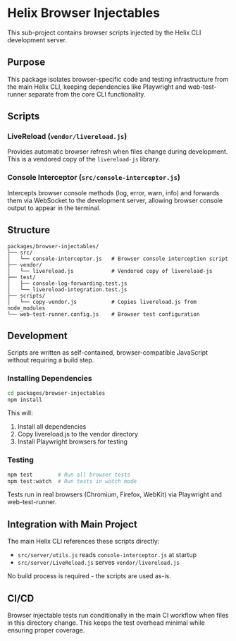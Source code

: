 # Helix Browser Injectables

This sub-project contains browser scripts injected by the Helix CLI development server.

## Purpose

This package isolates browser-specific code and testing infrastructure from the main Helix CLI, keeping dependencies like Playwright and web-test-runner separate from the core CLI functionality.

## Scripts

### LiveReload (`vendor/livereload.js`)
Provides automatic browser refresh when files change during development. This is a vendored copy of the `livereload-js` library.

### Console Interceptor (`src/console-interceptor.js`) 
Intercepts browser console methods (log, error, warn, info) and forwards them via WebSocket to the development server, allowing browser console output to appear in the terminal.

## Structure

```
packages/browser-injectables/
├── src/
│   └── console-interceptor.js   # Browser console interception script
├── vendor/
│   └── livereload.js            # Vendored copy of livereload-js
├── test/
│   ├── console-log-forwarding.test.js
│   └── livereload-integration.test.js
├── scripts/
│   └── copy-vendor.js           # Copies livereload.js from node_modules
└── web-test-runner.config.js    # Browser test configuration
```

## Development

Scripts are written as self-contained, browser-compatible JavaScript without requiring a build step.

### Installing Dependencies
```bash
cd packages/browser-injectables
npm install
```

This will:
1. Install all dependencies
2. Copy livereload.js to the vendor directory
3. Install Playwright browsers for testing

### Testing
```bash
npm test        # Run all browser tests
npm test:watch  # Run tests in watch mode
```

Tests run in real browsers (Chromium, Firefox, WebKit) via Playwright and web-test-runner.

## Integration with Main Project

The main Helix CLI references these scripts directly:
- `src/server/utils.js` reads `console-interceptor.js` at startup
- `src/server/LiveReload.js` serves `vendor/livereload.js`

No build process is required - the scripts are used as-is.

## CI/CD

Browser injectable tests run conditionally in the main CI workflow when files in this directory change. This keeps the test overhead minimal while ensuring proper coverage.